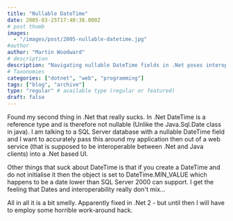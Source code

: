 ```yaml
---
title: "Nullable DateTime"
date: 2005-03-25T17:40:38.000Z
# post thumb
images:
  - "/images/post/2005-nullable-datetime.jpg"
#author
author: "Martin Woodward"
# description
description: "Navigating nullable DateTime fields in .Net poses interoperability challenges, forcing hacks due to its non-nullable nature and early."
# Taxonomies
categories: ["dotnet", "web", "programming"]
tags: ["blog", "archive"]
type: "regular" # available type (regular or featured)
draft: false
---
```

Found my second thing in .Net that really sucks. In .Net DateTime is a reference type and is therefore not nullable (Unlike the Java.Sql.Date class in java).  I am talking to a SQL Server database with a nullable DateTime field and I want to accurately pass this around my application then out of a web service (that is supposed to be interoperable between .Net and Java clients) into a .Net based UI.

Other things that suck about DateTime is that if you create a DateTime and do not initialise it then the object is set to DateTime.MIN_VALUE which happens to be a date lower than SQL Server 2000 can support.  I get the feeling that Dates and interoperability really don't mix...

All in all it is a bit smelly.  Apparently fixed in .Net 2 - but until then I will have to employ some horrible work-around hack.